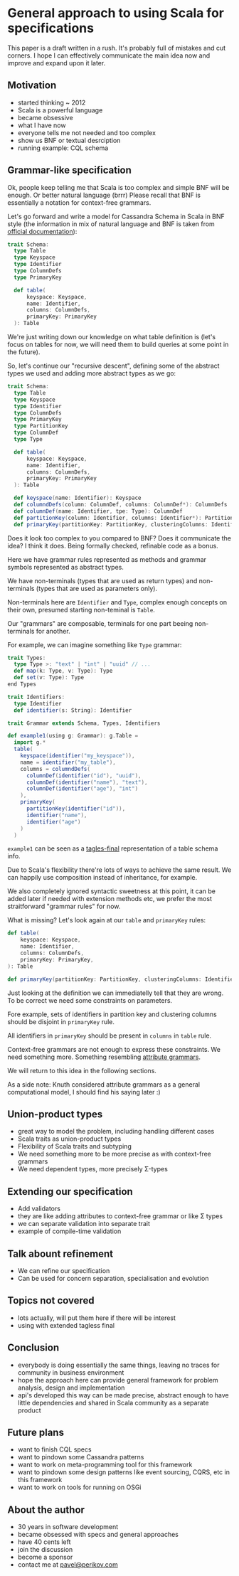 # General approach to using Scala for specifications

This paper is a draft written in a rush. It's probably full of mistakes and cut corners. I hope I can effectively communicate the main idea now and improve and expand upon it later.

## Motivation

- started thinking ~ 2012
- Scala is a powerful language
- became obsessive
- what I have now
- everyone tells me not needed and too complex
- show us BNF or textual desrciption
- running example: CQL schema

## Grammar-like specification

Ok, people keep telling me that Scala is too complex and simple BNF will be enough. Or better natural language (brrr) Please recall that BNF is essentially a notation for context-free grammars.

Let's go forward and write a model for Cassandra Schema in Scala in BNF style (the information in mix of natural language and BNF is taken from [official documentation](https://cassandra.apache.org/doc/latest/cassandra/developing/cql/index.html)):

```scala
trait Schema:
  type Table
  type Keyspace
  type Identifier
  type ColumnDefs
  type PrimaryKey

  def table(
      keyspace: Keyspace,
      name: Identifier,
      columns: ColumnDefs,
      primaryKey: PrimaryKey
  ): Table
  ```

We're just writing down our knowledge on what table definition is (let's focus on tables for now, we will need them to build queries at some 
point in the future).

So, let's continue our "recursive descent", defining some of the abstract types we used and adding more abstract types as we go:

```scala
trait Schema:
  type Table
  type Keyspace
  type Identifier
  type ColumnDefs
  type PrimaryKey
  type PartitionKey
  type ColumnDef
  type Type

  def table(
      keyspace: Keyspace,
      name: Identifier,
      columns: ColumnDefs,
      primaryKey: PrimaryKey
  ): Table

  def keyspace(name: Identifier): Keyspace
  def columndDefs(column: ColumnDef, columns: ColumnDef*): ColumnDefs
  def columnDef(name: Identifier, tpe: Type): ColumnDef
  def partitionKey(column: Identifier, columns: Identifier*): PartitionKey
  def primaryKey(partitionKey: PartitionKey, clusteringColumns: Identifier*): PrimaryKey
```

Does it look too complex to you compared to BNF? Does it communicate the idea? I think it does. Being formally checked, refinable
code as a bonus.

Here we have grammar rules represented as methods and grammar symbols represented as abstract types.

We have non-terminals (types that are used as return types) and non-terminals (types that are used as parameters only).

Non-terminals here are `Identifier` and `Type`, complex enough concepts on their own, presumed starting non-teminal is `Table`.

Our "grammars" are composable, terminals for one part beeing non-terminals for another.

For example, we can imagine something like `Type` grammar: 

```scala
trait Types:
  type Type >: "text" | "int" | "uuid" // ...
  def map(k: Type, v: Type): Type
  def set(v: Type): Type
end Types

trait Identifiers:
  type Identifier
  def identifier(s: String): Identifier

trait Grammar extends Schema, Types, Identifiers

def example1(using g: Grammar): g.Table =
  import g.*
  table(
    keyspace(identifier("my_keyspace")),
    name = identifier("my_table"),
    columns = columndDefs(
      columnDef(identifier("id"), "uuid"),
      columnDef(identifier("name"), "text"),
      columnDef(identifier("age"), "int")
    ),
    primaryKey(
      partitionKey(identifier("id")),
      identifier("name"),
      identifier("age")
    )
  )
```

`example1` can be seen as a [tagles-final](https://okmij.org/ftp/tagless-final/index.html) representation of a table schema info.

Due to Scala's flexibility there're lots of ways to achieve the same result. We can happily use composition instead of inheritance, for example.

We also completely ignored syntactic sweetness at this point, it can be added later if needed with extension methods etc, we prefer 
the most straitforward "grammar rules" for now.

What is missing? Let's look again at our `table` and `primaryKey` rules:

```scala
def table(
    keyspace: Keyspace,
    name: Identifier,
    columns: ColumnDefs,
    primaryKey: PrimaryKey,
): Table

def primaryKey(partitionKey: PartitionKey, clusteringColumns: Identifier*): PrimaryKey
```

Just looking at the definition we can immediatelly tell that they are wrong. To be correct we need some constraints on parameters.

Fore example, sets of identifiers in partition key and clustering columns should be disjoint in `primaryKey` rule.

All identifiers in `primaryKey` should be present in `columns` in `table` rule.

Context-free grammars are not enough to express these constraints. We need something more. Something resembling [attribute grammars](https://en.wikipedia.org/wiki/Attribute_grammar).

We will return to this idea in the following sections.

As a side note: Knuth considered attribute grammars as a general computational model, I should find his saying later :)

## Union-product types

- great way to model the problem, including handling different cases
- Scala traits as union-product types
- Flexibility of Scala traits and subtyping
- We need something more to be more precise as with context-free grammars
- We need dependent types, more precisely Σ-types

## Extending our specification

- Add validators
- they are like adding attributes to context-free grammar or like  Σ types
- we can separate validation into separate trait
- example of compile-time validation

## Talk abount refinement

- We can refine our specification
- Can be used for concern separation, specialisation and evolution

## Topics not covered

- lots actually, will put them here if there will be interest
- using with extended tagless final

## Conclusion

- everybody is doing essentially the same things, leaving no traces for community in business environment
- hope the approach here can provide general framework for problem analysis, design and implementation
- api's developed this way can be made precise, abstract enough to have little dependencies and shared in Scala community as a separate product

## Future plans

- want to finish CQL specs
- want to pindown some Cassandra patterns
- want to work on meta-programming tool for this framework 
- want to pindown some design patterns like event sourcing, CQRS, etc in this framework
- want to work on tools for running on OSGi

## About the author

- 30 years in software development
- became obsessed with specs and general approaches
- have 40 cents left
- join the discussion
- become a sponsor
- contact me at <pavel@perikov.com>
